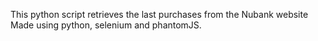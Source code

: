 This python script retrieves the last purchases from the Nubank website
Made using python, selenium and phantomJS.
